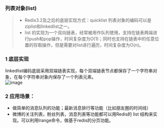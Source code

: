 ## <h3 id="redis_data_structure_2">列表对象(list)</h3>
> - Redis3.2及之后的底层实现方式：quicklist
列表对象的编码可以是ziplist和linkedlist之一。
> - list 的实现为一个双向链表，经常被用作队列使用，支持在链表两端进行push和pop操作，时间复杂度为O(1)；同时也支持在链表中的任意位置的存取操作，但是需要对list进行遍历，时间复杂度为O(n)。

### 1 底层实现
linkedlist编码底层采用双端链表实现，每个双端链表节点都保存了一个字符串对象，在每个字符串对象内保存了一个列表元素。<br/>
![image](https://user-images.githubusercontent.com/87458342/132521303-9a8b7ea6-2995-4e9e-85ad-d9692e4427fc.png)
 
### 2 应用场景：
- 做简单的消息队列的功能；最新消息排行等功能（比如朋友圈的时间线）
- 微博的关注列表，粉丝列表，消息列表等功能都可以用Redis的 list 结构来实现。可以利用lrange命令，做基于redis的分页功能。
